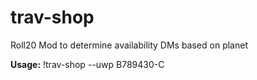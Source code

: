 # trav-shop
Roll20 Mod to determine availability DMs based on planet

**Usage:** !trav-shop --uwp B789430-C
